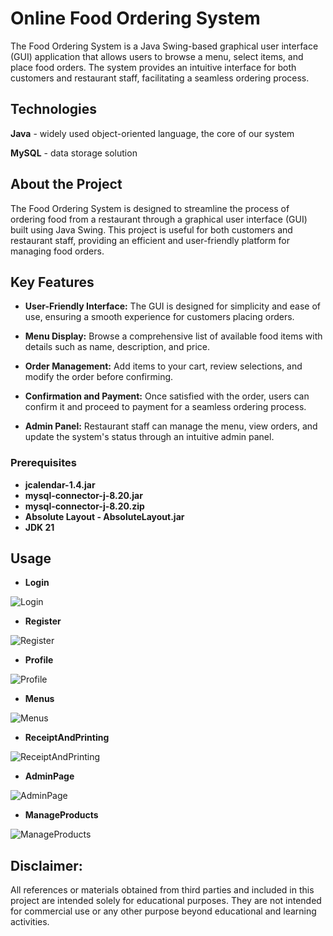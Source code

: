 # Online Food Ordering System

The Food Ordering System is a Java Swing-based graphical user interface (GUI) application that allows users to browse a menu, select items, and place food orders. The system provides an intuitive interface for both customers and restaurant staff, facilitating a seamless ordering process.

## Technologies

**Java** - widely used object-oriented language, the core of our system

**MySQL** - data storage solution


## About the Project

The Food Ordering System is designed to streamline the process of ordering food from a restaurant through a graphical user interface (GUI) built using Java Swing. This project is useful for both customers and restaurant staff, providing an efficient and user-friendly platform for managing food orders.

## Key Features

- **User-Friendly Interface:** The GUI is designed for simplicity and ease of use, ensuring a smooth experience for customers placing orders.

- **Menu Display:** Browse a comprehensive list of available food items with details such as name, description, and price.

- **Order Management:** Add items to your cart, review selections, and modify the order before confirming.

- **Confirmation and Payment:** Once satisfied with the order, users can confirm it and proceed to payment for a seamless ordering process.

- **Admin Panel:** Restaurant staff can manage the menu, view orders, and update the system's status through an intuitive admin panel.


### Prerequisites

- **jcalendar-1.4.jar**
- **mysql-connector-j-8.20.jar**
- **mysql-connector-j-8.20.zip**
- **Absolute Layout - AbsoluteLayout.jar**
- **JDK 21**

## Usage
- **Login**
  
![Login](https://i.imgur.com/JD5rJmp.png)

- **Register**
  
![Register](https://i.imgur.com/FlAuhrL.png)

- **Profile**
  
![Profile](https://i.imgur.com/8K3Xdl1.png)

- **Menus**
  
![Menus](https://i.imgur.com/K8Dac2o.png)

- **ReceiptAndPrinting**
  
![ReceiptAndPrinting](https://i.imgur.com/r2T6GXR.png)

- **AdminPage**
  
![AdminPage](https://i.imgur.com/N37VI3r.png)

- **ManageProducts**
  
![ManageProducts](https://i.imgur.com/BKVN7fZ.png)



## Disclaimer:
 All references or materials obtained from third parties and included in this project are intended solely for educational purposes. They are not intended for commercial use or any other purpose beyond educational and learning activities.

